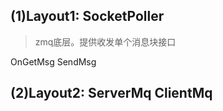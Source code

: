 ﻿## (1)Layout1:	SocketPoller
> zmq底层。提供收发单个消息块接口

OnGetMsg
SendMsg


## (2)Layout2:	ServerMq ClientMq
 